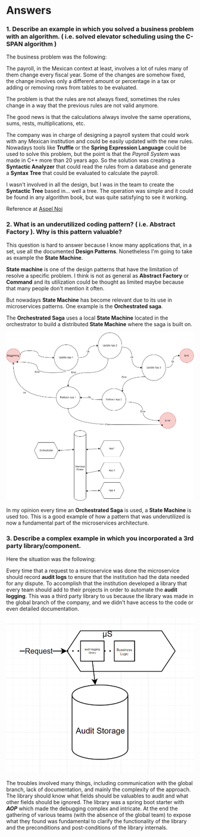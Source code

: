 # Answers

### 1. Describe an example in which you solved a business problem with an algorithm. ( i.e. solved elevator scheduling using the C-SPAN algorithm )​

The business problem was the following:

The payroll, in the Mexican context at least, involves a lot of rules many of them change every fiscal year. Some of the changes are somehow fixed, the change involves only a different amount or percentage in a tax or adding or removing rows from tables to be evaluated.

The problem is that the rules are not always fixed, sometimes the rules change in a way that the previous rules are not valid anymore.

The good news is that the calculations always involve the same operations, sums, rests, multiplications, etc.

The company was in charge of designing a payroll system that could work with any Mexican institution and could be easily updated with the new rules. Nowadays tools like **Truffle** or the **Spring Expression Language** could be used to solve this problem, but the point is that the _Payroll System_ was made in C++ more than 20 years ago.
So the solution was creating a **Syntactic Analyzer** that could read the rules from a database and generate a **Syntax Tree** that could be evaluated to calculate the payroll.

I wasn't involved in all the design, but I was in the team to create the **Syntactic Tree** based in... well a tree. The operation was simple and it could be found in any algorithm book, but was quite satisfying to see it working.

Reference at [Aspel Noi](https://www.aspel.com.mx/noi?pag=beneficios)

### 2. What is an underutilized coding pattern? ( i.e. Abstract Factory ). Why is this pattern valuable?

This question is hard to answer because I know many applications that, in a set, use all the documented **Design Patterns**. Nonetheless I'm going to take as example the **State Machine**.

**State machine** is one of the design patterns that have the limitation of resolve a specific problem. I think is not as general as **Abstract Factory** or **Command** and its utilization could be thought as limited maybe because that many people don't mention it often.

But nowadays **State Machine** has become relevant due to its use in microservices patterns. One example is the **Orchestrated saga**.

The **Orchestrated Saga** uses a local **State Machine** located in the orchestrator to build a distributed **State Machine** where the saga is built on.

![State Machine.png](../../assets/State%20Machine.png)

In my opinion every time an **Orchestrated Saga** is used, a **State Machine** is used too. This is a good example of how a pattern that was underutilized is now a fundamental part of the microservices architecture.

### 3. Describe a complex example in which you incorporated a 3rd party library/component.

Here the situation was the following:

Every time that a request to a microservice was done the microservice should  record **audit logs** to ensure that the institution had the data needed for any dispute.
To accomplish that the institution developed a library that every team  should add to their projects in order to automate the **audit logging**.
This was a third party library to us because the library was made in the global branch of the company, and we didn't have access to the code or even detailed documentation.

![Library.png](../../assets/Library.png)

The troubles involved many things, including communication with the global branch, lack of documentation, and mainly the complexity of the approach.
The library should know what fields should be valuables to audit and what other fields should be ignored.
The library was a spring boot starter with **_AOP_** which made the debugging complex and intricate.
At the end the gathering of various teams (with the absence of the global team) to expose what they found was fundamental to clarify the functionality of the library and the preconditions and post-conditions of the library internals.  